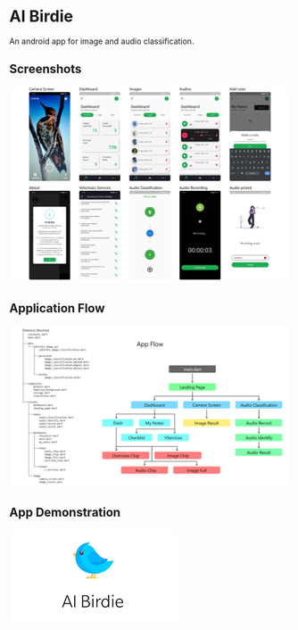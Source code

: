 # AI Birdie

An android app for image and audio classification.

## Screenshots

<img src = "ss/v2.jpg">

## Application Flow
<img src = "tree.jpg">

## App Demonstration
<a href = "https://youtu.be/VaODtjhh4JU"><img src = "images/Thumbnail.jpg" width="300" align="left"></a>
